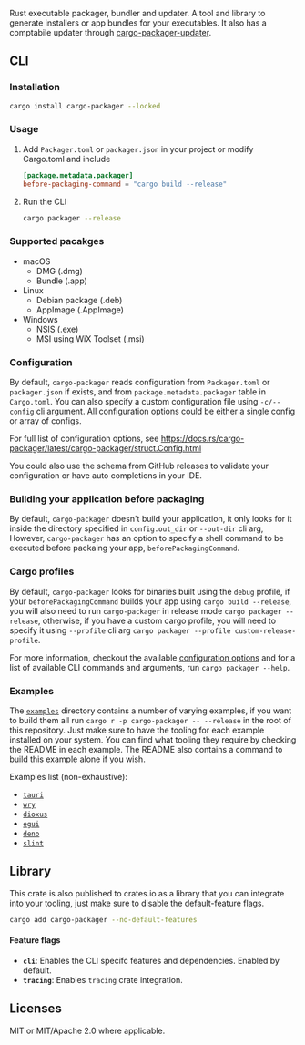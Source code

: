 Rust executable packager, bundler and updater. A tool and library to generate installers or app bundles for your executables.
It also has a comptabile updater through [cargo-packager-updater](https://docs.rs/cargo-packager-updater).

## CLI

### Installation

```sh
cargo install cargo-packager --locked
```

### Usage

1. Add `Packager.toml` or `packager.json` in your project or modify Cargo.toml and include

   ```toml
   [package.metadata.packager]
   before-packaging-command = "cargo build --release"
   ```

2. Run the CLI

   ```sh
   cargo packager --release
   ```

### Supported pacakges

- macOS
  - DMG (.dmg)
  - Bundle (.app)
- Linux
  - Debian package (.deb)
  - AppImage (.AppImage)
- Windows
  - NSIS (.exe)
  - MSI using WiX Toolset (.msi)

### Configuration

By default, `cargo-packager` reads configuration from `Packager.toml` or `packager.json` if exists, and from `package.metadata.packager` table in `Cargo.toml`.
You can also specify a custom configuration file using `-c/--config` cli argument.
All configuration options could be either a single config or array of configs.

For full list of configuration options, see https://docs.rs/cargo-packager/latest/cargo-packager/struct.Config.html

You could also use the schema from GitHub releases to validate your configuration or have auto completions in your IDE.

### Building your application before packaging

By default, `cargo-packager` doesn't build your application, it only looks for it inside the directory specified in `config.out_dir` or `--out-dir` cli arg,
However, `cargo-packager` has an option to specify a shell command to be executed before packaing your app, `beforePackagingCommand`.

### Cargo profiles

By default, `cargo-packager` looks for binaries built using the `debug` profile, if your `beforePackagingCommand` builds your app using `cargo build --release`, you will also need to
run `cargo-packager` in release mode `cargo packager --release`, otherwise, if you have a custom cargo profile, you will need to specify it using `--profile` cli arg `cargo packager --profile custom-release-profile`.

For more information, checkout the available [configuration options](https://docs.rs/cargo-packager/latest/cargo-packager/struct.Config.html) and for a list of available CLI
commands and arguments, run `cargo packager --help`.

### Examples

The [`examples`](../../examples/) directory contains a number of varying examples, if you want to build them all run `cargo r -p cargo-packager -- --release` in the root of this repository. Just make sure to have the tooling for each example installed on your system. You can find what tooling they require by checking the README in each example. The README also contains a command to build this example alone if you wish.

Examples list (non-exhaustive):

- [`tauri`](../../examples/tauri/)
- [`wry`](../../examples/wry/)
- [`dioxus`](../../examples/dioxus/)
- [`egui`](../../examples/egui/)
- [`deno`](../../examples/deno/)
- [`slint`](../../examples/slint/)

## Library

This crate is also published to crates.io as a library that you can integrate into your tooling, just make sure to disable the default-feature flags.

```sh
cargo add cargo-packager --no-default-features
```

#### Feature flags

- **`cli`**: Enables the CLI specifc features and dependencies. Enabled by default.
- **`tracing`**: Enables `tracing` crate integration.

## Licenses

MIT or MIT/Apache 2.0 where applicable.

